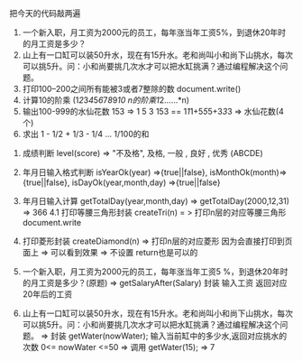
把今天的代码敲两遍
<!-- 本周有不懂的知识点 , 组长收集一下  -->

<!-- for || while -->
1. 一个新入职，月工资为2000元的员工，每年涨当年工资5%，到退休20年时的月工资是多少？
2. 山上有一口缸可以装50升水，现在有15升水。老和尚叫小和尚下山挑水，每次可以挑5升。问：小和尚要挑几次水才可以把水缸挑满？通过编程解决这个问题。
3. 打印100–200之间所有能被3或者7整除的数  document.write()
4. 计算10的阶乘   (1*2*3*4*5*6*7*8*9*10   n的阶乘1*2……*n)
5. 输出100-999的水仙花数
    153  =>  1  5  3
    153  ==  1*1*1+5*5*5+3*3*3    => 水仙花数(4个)
6. 求出 1 - 1/2 + 1/3 - 1/4  … 1/100的和

<!-- 函数 -->
1.  成绩判断    level(score)  =>  "不及格", 及格, 一般 , 良好 , 优秀  (ABCDE)
2.  年月日输入格式判断   isYearOk(year) =>{true||false},  isMonthOk(month)=>{true||false}, isDayOk(year,month,day)  =>{true||false}
3.  年月日输入计算       getTotalDay(year,month,day) => getTotalDay(2000,12,31) => 366 
4.1 打印等腰三角形封装    createTri(n) = > 打印n层的对应等腰三角形   document.write

4.  打印菱形封装    createDiamond(n) =>  打印n层的对应菱形
    因为会直接打印到页面上 => 可以看到效果  => 不设置 return也是可以的

5. 一个新入职，月工资为2000元的员工，每年涨当年工资5 %，到退休20年时的月工资是多少？(原题)
    => getSalaryAfter(Salary) 封装  输入工资 返回对应20年后的工资
6. 山上有一口缸可以装50升水，现在有15升水。老和尚叫小和尚下山挑水，每次可以挑5升。问：小和尚要挑几次水才可以把水缸挑满？通过编程解决这个问题。
   => 封装  getWater(nowWater);  输入当前缸中的多少水,返回对应挑水的次数  0<= nowWater <=50
   => 调用  getWater(15);   =>   7 